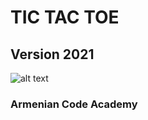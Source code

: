 # TIC TAC TOE

## Version 2021

![alt text](https://images.app.goo.gl/ejjY6uUkqz943bEYA "By Karlen")

### Armenian Code Academy
